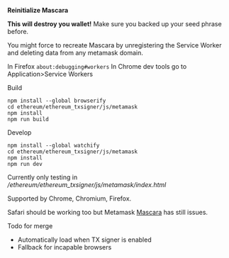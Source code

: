 **Reinitialize Mascara**

**This will destroy you wallet!** Make sure you backed up your seed phrase before. 

You might force to recreate Mascara by unregistering the Service Worker and deleting data from any metamask domain.

In Firefox `about:debugging#workers`
In Chrome dev tools go to Application>Service Workers



Build

```
npm install --global browserify
cd ethereum/ethereum_txsigner/js/metamask
npm install
npm run build
```

Develop

```
npm install --global watchify
cd ethereum/ethereum_txsigner/js/metamask
npm install
npm run dev
```

Currently only testing in 
*/ethereum/ethereum_txsigner/js/metamask/index.html*

Supported by Chrome, Chromium, Firefox.

Safari should be working too but Metamask [Mascara](https://github.com/MetaMask/mascara/) has still issues. 

Todo for merge 
* Automatically load when TX signer is enabled
* Fallback for incapable browsers

